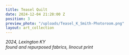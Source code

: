 ```yaml
---
title: Teasel Quilt
date: 2024-12-04 21:28:00 Z
position: 3
preview_photo: "/uploads/Teasel_K_Smith-Photoroom.png"
layout: art_collection
---
```


*2024, Lexington KY* <br>
*found and repurposed fabrics, linocut print* 
